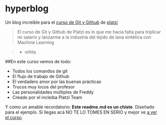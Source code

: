 # hyperblog
Un blog increíble para el [curso de Git y Github](https://platzi.com/cursos/git-github/ " curso de Git y Github") de [platzi](https://platzi.com/ "platzi")
> El curso de Git y Github de Platzi es lo que me hacía falta para triplicar mi salario
y lanzarme a la industria del tejido de lana sintética con Machine Learning

>  - niñita

##En este curso vemos de todo:
* Todos los comandos de git
* El flujo de trabajo de Github
* El verdadero amor por las buenas prácticas
* Trucos muy locos del profesor
* Las personalidades múltiples de Freddy
* Creado por el incleiba Platzi Team    

Y como un amable recordatorio: **Este readme.md es un chiste**. Diseñado 
para el ejemplo. Si llegas acá NO TE LO TOMES EN SERIO y mejor ve [a ver el
curso]("https:platzi.com/cursos/git-github/ "a ver el curso").
